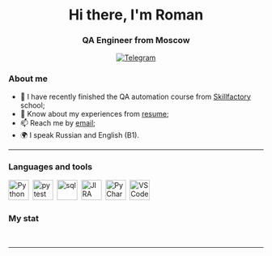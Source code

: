 <div id="header" align="center">
    <h1>Hi there, I'm  Roman </h1>
    <h3>QA Engineer from Moscow</h3>
</div>

<div id="socials" align="center">
    <a href="https://t.me/rrazumeev">
        <img src="https://img.shields.io/badge/Telegram-blue?style=for-the-badge&logo=telegram&logoColor=white" alt="Telegram"/>
    </a>
</div>

### About me
- 🌱 I have recently finished the QA automation course from [Skillfactory](https://skillfactory.ru/) school;
- 📄 Know about my experiences from [resume](https://drive.google.com/file/d/1DJRzbLNsgMCh7HP8XRfFQBProc7Pc12z/view?usp=sharing);
- 📫 Reach me by [email](mailto:rrazumeev@gmail.com);
- 🌍 I speak Russian and English (B1).

---

### Languages and tools

<img src="https://cdn.jsdelivr.net/gh/devicons/devicon/icons/python/python-original.svg" title="Python" width="40" height="40"/>&nbsp;
<img src="https://cdn.jsdelivr.net/gh/devicons/devicon/icons/pytest/pytest-original-wordmark.svg" title="pytest" width="40" height="40"/>&nbsp;
<img src="https://cdn.jsdelivr.net/gh/devicons/devicon/icons/postgresql/postgresql-original.svg" title="sql" width="40" height="40"/>&nbsp;
<img src="https://cdn.jsdelivr.net/gh/devicons/devicon/icons/jira/jira-original.svg" title="JIRA" width="40" height="40"/>&nbsp;
<img src="https://cdn.jsdelivr.net/gh/devicons/devicon/icons/pycharm/pycharm-original.svg" title="PyCharm" width="40" height="40"/>&nbsp;
<img src="https://cdn.jsdelivr.net/gh/devicons/devicon/icons/vscode/vscode-original.svg" title="VSCode" width="40" height="40"/>&nbsp;



### My stat

<div id="stat" align="center">
    <img src="https://github-profile-summary-cards.vercel.app/api/cards/profile-details?username=romancoolqa&theme=github_dark" alt=""/>
    <img src="https://github-profile-summary-cards.vercel.app/api/cards/most-commit-language?username=romancoolqa&theme=github_dark" alt=""/>
     <img src="https://github-profile-summary-cards.vercel.app/api/cards/stats?username=romancoolqa&theme=github_dark" alt=""/>
</div>

---

<!--### Hi there 👋, I am Roman-->

<!--
**romancoolqa/romancoolqa** is a ✨ _special_ ✨ repository because its `README.md` (this file) appears on your GitHub profile.

Here are some ideas to get you started:

- 🔭 I’m currently working on ...
- 🌱 I’m currently learning ...
- 👯 I’m looking to collaborate on ...
- 🤔 I’m looking for help with ...
- 💬 Ask me about ...
- 📫 How to reach me: ...
- 😄 Pronouns: ...
- ⚡ Fun fact: ...
-->
